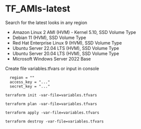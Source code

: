# TF_AMIs-latest
Search for the latest looks in any region

- Amazon Linux 2 AMI (HVM) - Kernel 5.10, SSD Volume Type
- Debian 11 (HVM), SSD Volume Type
- Red Hat Enterprise Linux 9 (HVM), SSD Volume Type
- Ubuntu Server 22.04 LTS (HVM), SSD Volume Type
- Ubuntu Server 20.04 LTS (HVM), SSD Volume Type
- Microsoft Windows Server 2022 Base


Create file variables.tfvars or input in console

```text
  region = ""
  access_key = "..."
  secret_key = "..."
```

```text
terraform init -var-file=variables.tfvars
```
```text
terraform plan -var-file=variables.tfvars
```
```text
terraform apply -var-file=variables.tfvars
```
```text
terraform destroy -var-file=variables.tfvars
```
